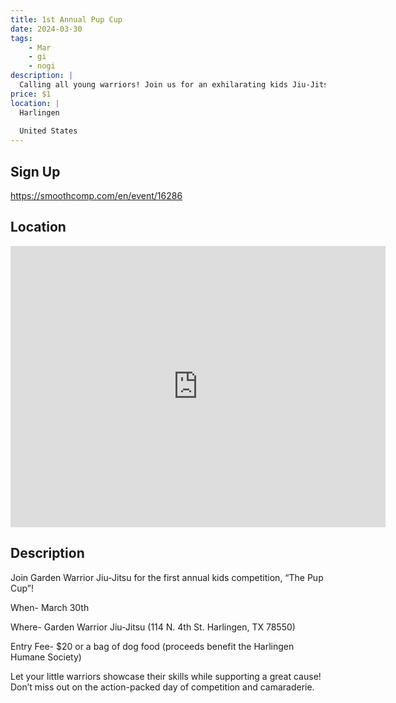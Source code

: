 ```yaml
---
title: 1st Annual Pup Cup
date: 2024-03-30
tags:
    - Mar
    - gi 
    - nogi 
description: |
  Calling all young warriors! Join us for an exhilarating kids Jiu-Jitsu competition, where skill meets compassion! Open to all aspiring practitioners aged 4 and older, this event is not just about winning but also about making a difference
price: $1
location: |
  Harlingen
  
  United States
---
```

## Sign Up
https://smoothcomp.com/en/event/16286

## Location
<iframe src="https://www.google.com/maps/embed?pb=!1m18!1m12!1m3!1d12345.6789!2d-97.6922175!3d26.1933385!2m3!1f0!2f0!3f0!3m2!1i1024!2i768!4f13.1!3m3!1m2!1s0x0%3A0x0!2z26.1933385!5e0!3m2!1sen!2sus!4v1234567890" width="600" height="450" style="border:0;" allowfullscreen="" loading="lazy"></iframe>

## Description
Join Garden Warrior Jiu-Jitsu for the first annual kids competition, “The Pup Cup”!


When- March 30th


Where- Garden Warrior Jiu-Jitsu (114 N. 4th St. Harlingen, TX 78550)


Entry Fee- $20 or a bag of dog food (proceeds benefit the Harlingen Humane Society)


Let your little warriors showcase their skills while supporting a great cause! Don’t miss out on the action-packed day of competition and camaraderie.
